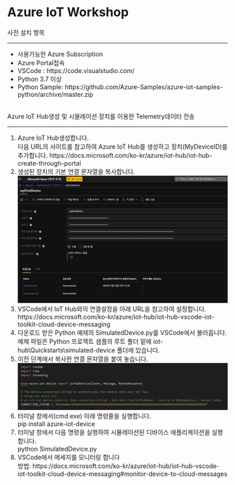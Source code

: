 # Azure IoT Workshop

사전 설치 항목<BR>
 <HR>
   <ul>
<li>사용가능한 Azure Subscription</li> 
     <li>Azure Portal접속 </li>
     <li>VSCode : https://code.visualstudio.com/ </li>
     <li>Python 3.7 이상 </li>
<li>Python Sample: https://github.com/Azure-Samples/azure-iot-samples-python/archive/master.zip </li>
   </ul>
  <br>
Azure IoT Hub생성 및 시물레이션 장치를 이용한 Telemetry데이터 전송
<hr>
<ol>
<li>Azure IoT Hub생성합니다.<BR>
 다음 URL의 사이트를 참고하여 Azure IoT Hub를 생성하고 장치(MyDeviceID)를 추가합니다. 
https://docs.microsoft.com/ko-kr/azure/iot-hub/iot-hub-create-through-portal 
 </li>
 <li>
생성된 장치의 기본 연결 문자열을 복사합니다. <br>
  <img src="https://github.com/keonlee/IoTWorkshop/blob/master/devconn.jpg">
 </li> 
 <li>
  VSCode에서 IoT Hub와의 연결설정을 아래 URL을 참고하여 설정합니다. <Br>
 https://docs.microsoft.com/ko-kr/azure/iot-hub/iot-hub-vscode-iot-toolkit-cloud-device-messaging
 </li>
 
 <li>
다운로드 받은 Python 예제의 SimulatedDevice.py를 VSCode에서 불러옵니다.<br>
예제 파일은 Python 프로젝트 샘플의 루트 폴더 밑에 iot-hub\Quickstarts\simulated-device 폴더에 있습니다. 
</li>
 <li>
  이전 단계에서 복사한 연결 문자열을 붙여 놓습니다. <br>
  <img src ="https://github.com/keonlee/IoTWorkshop/blob/master/contring.jpg" >
 </li>
<li>
 터미널 창에서(cmd.exe) 아래 명령줄을 실행합니다. <br> pip install azure-iot-device
 </li>
 <li>
  터미널 창에서 다음 명령을 실행하여 시뮬레이션된 디바이스 애플리케이션을 실행합니다.<br>
  python SimulatedDevice.py
  
 </li>
 <li>
 VSCode에서 메세지를 모니터링 합니다 <br>
 방법: https://docs.microsoft.com/ko-kr/azure/iot-hub/iot-hub-vscode-iot-toolkit-cloud-device-messaging#monitor-device-to-cloud-messages 
 </li>
</ol>
